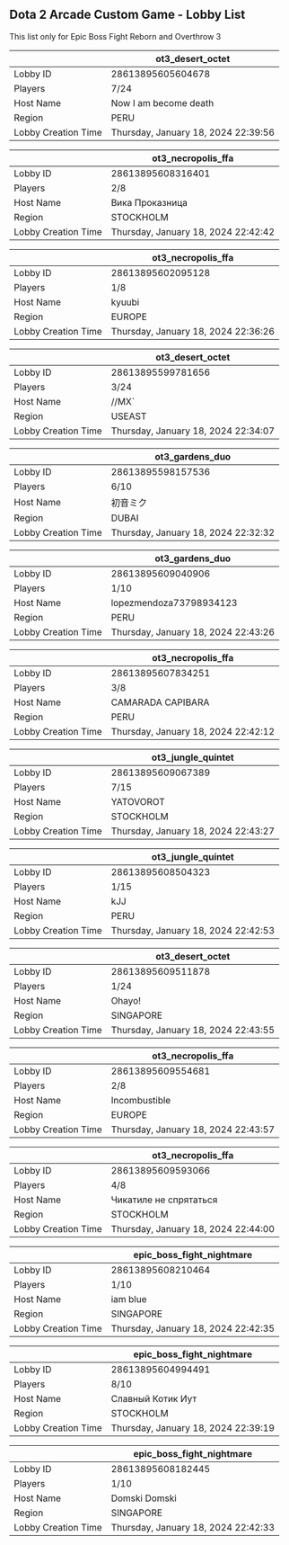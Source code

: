 ## Dota 2 Arcade Custom Game - Lobby List

This list only for Epic Boss Fight Reborn and Overthrow 3

|  | ot3_desert_octet |
| ------ | ------ |
| Lobby ID | 28613895605604678 |
| Players | 7/24 |
| Host Name | Now I am become death |
| Region | PERU |
| Lobby Creation Time | Thursday, January 18, 2024 22:39:56 |


|  | ot3_necropolis_ffa |
| ------ | ------ |
| Lobby ID | 28613895608316401 |
| Players | 2/8 |
| Host Name | Вика Проказница |
| Region | STOCKHOLM |
| Lobby Creation Time | Thursday, January 18, 2024 22:42:42 |


|  | ot3_necropolis_ffa |
| ------ | ------ |
| Lobby ID | 28613895602095128 |
| Players | 1/8 |
| Host Name | kyuubi |
| Region | EUROPE |
| Lobby Creation Time | Thursday, January 18, 2024 22:36:26 |


|  | ot3_desert_octet |
| ------ | ------ |
| Lobby ID | 28613895599781656 |
| Players | 3/24 |
| Host Name | //MX` |
| Region | USEAST |
| Lobby Creation Time | Thursday, January 18, 2024 22:34:07 |


|  | ot3_gardens_duo |
| ------ | ------ |
| Lobby ID | 28613895598157536 |
| Players | 6/10 |
| Host Name | 初音ミク |
| Region | DUBAI |
| Lobby Creation Time | Thursday, January 18, 2024 22:32:32 |


|  | ot3_gardens_duo |
| ------ | ------ |
| Lobby ID | 28613895609040906 |
| Players | 1/10 |
| Host Name | lopezmendoza73798934123 |
| Region | PERU |
| Lobby Creation Time | Thursday, January 18, 2024 22:43:26 |


|  | ot3_necropolis_ffa |
| ------ | ------ |
| Lobby ID | 28613895607834251 |
| Players | 3/8 |
| Host Name | CAMARADA CAPIBARA |
| Region | PERU |
| Lobby Creation Time | Thursday, January 18, 2024 22:42:12 |


|  | ot3_jungle_quintet |
| ------ | ------ |
| Lobby ID | 28613895609067389 |
| Players | 7/15 |
| Host Name | YATOVOROT |
| Region | STOCKHOLM |
| Lobby Creation Time | Thursday, January 18, 2024 22:43:27 |


|  | ot3_jungle_quintet |
| ------ | ------ |
| Lobby ID | 28613895608504323 |
| Players | 1/15 |
| Host Name | kJJ |
| Region | PERU |
| Lobby Creation Time | Thursday, January 18, 2024 22:42:53 |


|  | ot3_desert_octet |
| ------ | ------ |
| Lobby ID | 28613895609511878 |
| Players | 1/24 |
| Host Name | Ohayo! |
| Region | SINGAPORE |
| Lobby Creation Time | Thursday, January 18, 2024 22:43:55 |


|  | ot3_necropolis_ffa |
| ------ | ------ |
| Lobby ID | 28613895609554681 |
| Players | 2/8 |
| Host Name | Incombustible |
| Region | EUROPE |
| Lobby Creation Time | Thursday, January 18, 2024 22:43:57 |


|  | ot3_necropolis_ffa |
| ------ | ------ |
| Lobby ID | 28613895609593066 |
| Players | 4/8 |
| Host Name | Чикатиле не спрятаться |
| Region | STOCKHOLM |
| Lobby Creation Time | Thursday, January 18, 2024 22:44:00 |


|  | epic_boss_fight_nightmare |
| ------ | ------ |
| Lobby ID | 28613895608210464 |
| Players | 1/10 |
| Host Name | iam  blue |
| Region | SINGAPORE |
| Lobby Creation Time | Thursday, January 18, 2024 22:42:35 |


|  | epic_boss_fight_nightmare |
| ------ | ------ |
| Lobby ID | 28613895604994491 |
| Players | 8/10 |
| Host Name | Славный Котик Иут |
| Region | STOCKHOLM |
| Lobby Creation Time | Thursday, January 18, 2024 22:39:19 |


|  | epic_boss_fight_nightmare |
| ------ | ------ |
| Lobby ID | 28613895608182445 |
| Players | 1/10 |
| Host Name | Domski Domski |
| Region | SINGAPORE |
| Lobby Creation Time | Thursday, January 18, 2024 22:42:33 |


